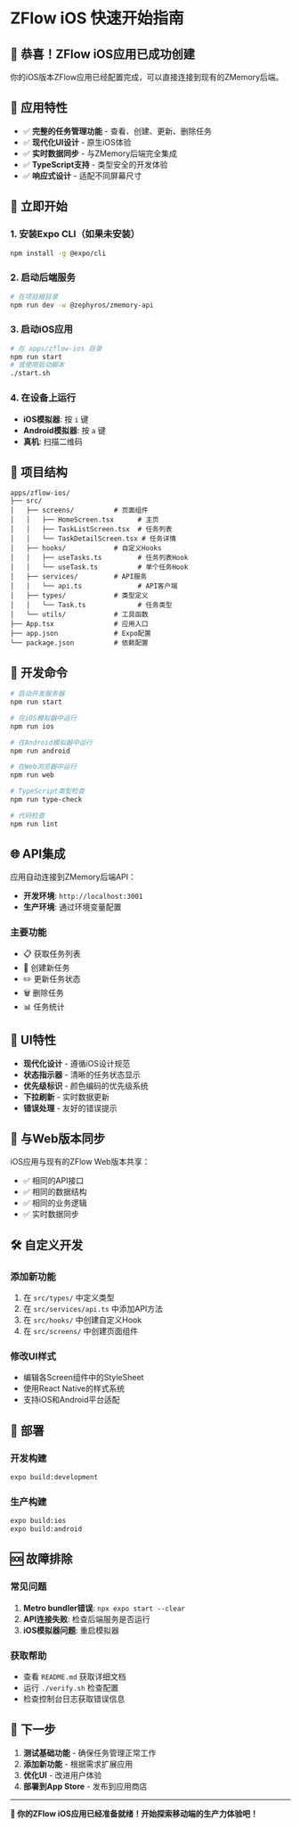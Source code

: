 # ZFlow iOS 快速开始指南

## 🎉 恭喜！ZFlow iOS应用已成功创建

你的iOS版本ZFlow应用已经配置完成，可以直接连接到现有的ZMemory后端。

## 📱 应用特性

- ✅ **完整的任务管理功能** - 查看、创建、更新、删除任务
- ✅ **现代化UI设计** - 原生iOS体验
- ✅ **实时数据同步** - 与ZMemory后端完全集成
- ✅ **TypeScript支持** - 类型安全的开发体验
- ✅ **响应式设计** - 适配不同屏幕尺寸

## 🚀 立即开始

### 1. 安装Expo CLI（如果未安装）
```bash
npm install -g @expo/cli
```

### 2. 启动后端服务
```bash
# 在项目根目录
npm run dev -w @zephyros/zmemory-api
```

### 3. 启动iOS应用
```bash
# 在 apps/zflow-ios 目录
npm run start
# 或使用启动脚本
./start.sh
```

### 4. 在设备上运行
- **iOS模拟器**: 按 `i` 键
- **Android模拟器**: 按 `a` 键  
- **真机**: 扫描二维码

## 📁 项目结构

```
apps/zflow-ios/
├── src/
│   ├── screens/          # 页面组件
│   │   ├── HomeScreen.tsx      # 主页
│   │   ├── TaskListScreen.tsx  # 任务列表
│   │   └── TaskDetailScreen.tsx # 任务详情
│   ├── hooks/            # 自定义Hooks
│   │   ├── useTasks.ts         # 任务列表Hook
│   │   └── useTask.ts          # 单个任务Hook
│   ├── services/         # API服务
│   │   └── api.ts              # API客户端
│   ├── types/            # 类型定义
│   │   └── Task.ts             # 任务类型
│   └── utils/            # 工具函数
├── App.tsx               # 应用入口
├── app.json              # Expo配置
└── package.json          # 依赖配置
```

## 🔧 开发命令

```bash
# 启动开发服务器
npm run start

# 在iOS模拟器中运行
npm run ios

# 在Android模拟器中运行
npm run android

# 在Web浏览器中运行
npm run web

# TypeScript类型检查
npm run type-check

# 代码检查
npm run lint
```

## 🌐 API集成

应用自动连接到ZMemory后端API：

- **开发环境**: `http://localhost:3001`
- **生产环境**: 通过环境变量配置

### 主要功能
- 📋 获取任务列表
- 📝 创建新任务
- ✏️ 更新任务状态
- 🗑️ 删除任务
- 📊 任务统计

## 🎨 UI特性

- **现代化设计** - 遵循iOS设计规范
- **状态指示器** - 清晰的任务状态显示
- **优先级标识** - 颜色编码的优先级系统
- **下拉刷新** - 实时数据更新
- **错误处理** - 友好的错误提示

## 🔄 与Web版本同步

iOS应用与现有的ZFlow Web版本共享：
- ✅ 相同的API接口
- ✅ 相同的数据结构
- ✅ 相同的业务逻辑
- ✅ 实时数据同步

## 🛠️ 自定义开发

### 添加新功能
1. 在 `src/types/` 中定义类型
2. 在 `src/services/api.ts` 中添加API方法
3. 在 `src/hooks/` 中创建自定义Hook
4. 在 `src/screens/` 中创建页面组件

### 修改UI样式
- 编辑各Screen组件中的StyleSheet
- 使用React Native的样式系统
- 支持iOS和Android平台适配

## 📱 部署

### 开发构建
```bash
expo build:development
```

### 生产构建
```bash
expo build:ios
expo build:android
```

## 🆘 故障排除

### 常见问题
1. **Metro bundler错误**: `npx expo start --clear`
2. **API连接失败**: 检查后端服务是否运行
3. **iOS模拟器问题**: 重启模拟器

### 获取帮助
- 查看 `README.md` 获取详细文档
- 运行 `./verify.sh` 检查配置
- 检查控制台日志获取错误信息

## 🎯 下一步

1. **测试基础功能** - 确保任务管理正常工作
2. **添加新功能** - 根据需求扩展应用
3. **优化UI** - 改进用户体验
4. **部署到App Store** - 发布到应用商店

---

**🎉 你的ZFlow iOS应用已经准备就绪！开始探索移动端的生产力体验吧！**

